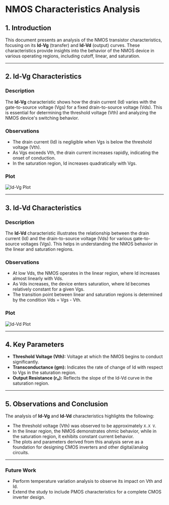 # NMOS Characteristics Analysis

## 1. Introduction
This document presents an analysis of the NMOS transistor characteristics, focusing on its **Id-Vg** (transfer) and **Id-Vd** (output) curves. These characteristics provide insights into the behavior of the NMOS device in various operating regions, including cutoff, linear, and saturation.

---

## 2. Id-Vg Characteristics

### Description
The **Id-Vg** characteristic shows how the drain current (Id) varies with the gate-to-source voltage (Vgs) for a fixed drain-to-source voltage (Vds). This is essential for determining the threshold voltage (Vth) and analyzing the NMOS device's switching behavior.

### Observations
- The drain current (Id) is negligible when Vgs is below the threshold voltage (Vth).
- As Vgs exceeds Vth, the drain current increases rapidly, indicating the onset of conduction.
- In the saturation region, Id increases quadratically with Vgs.

### Plot
![Id-Vg Plot](plots/Id_Vg.png)

---

## 3. Id-Vd Characteristics

### Description
The **Id-Vd** characteristic illustrates the relationship between the drain current (Id) and the drain-to-source voltage (Vds) for various gate-to-source voltages (Vgs). This helps in understanding the NMOS behavior in the linear and saturation regions.

### Observations
- At low Vds, the NMOS operates in the linear region, where Id increases almost linearly with Vds.
- As Vds increases, the device enters saturation, where Id becomes relatively constant for a given Vgs.
- The transition point between linear and saturation regions is determined by the condition Vds = Vgs - Vth.

### Plot
![Id-Vd Plot](plots/Id_Vd.png)

---

## 4. Key Parameters

- **Threshold Voltage (Vth):** Voltage at which the NMOS begins to conduct significantly.
- **Transconductance (gm):** Indicates the rate of change of Id with respect to Vgs in the saturation region.
- **Output Resistance (r₀):** Reflects the slope of the Id-Vd curve in the saturation region.

---

## 5. Observations and Conclusion

The analysis of **Id-Vg** and **Id-Vd** characteristics highlights the following:
- The threshold voltage (Vth) was observed to be approximately `X.X V`.
- In the linear region, the NMOS demonstrates ohmic behavior, while in the saturation region, it exhibits constant current behavior.
- The plots and parameters derived from this analysis serve as a foundation for designing CMOS inverters and other digital/analog circuits.

---

### Future Work
- Perform temperature variation analysis to observe its impact on Vth and Id.
- Extend the study to include PMOS characteristics for a complete CMOS inverter design.
